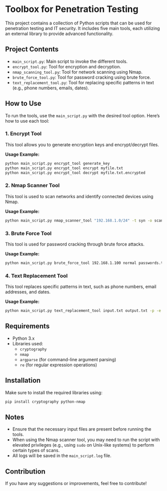 
# Toolbox for Penetration Testing

This project contains a collection of Python scripts that can be used for penetration testing and IT security. It includes five main tools, each utilizing an external library to provide advanced functionality.

## Project Contents

- `main_script.py`: Main script to invoke the different tools.
- `encrypt_tool.py`: Tool for encryption and decryption.
- `nmap_scanning_tool.py`: Tool for network scanning using Nmap.
- `brute_force_tool.py`: Tool for password cracking using brute force.
- `text_replacement_tool.py`: Tool for replacing specific patterns in text (e.g., phone numbers, emails, dates).

## How to Use

To run the tools, use the `main_script.py` with the desired tool option. Here’s how to use each tool:

### 1. Encrypt Tool

This tool allows you to generate encryption keys and encrypt/decrypt files.

**Usage Example:**

```bash
python main_script.py encrypt_tool generate_key
python main_script.py encrypt_tool encrypt myfile.txt
python main_script.py encrypt_tool decrypt myfile.txt.encrypted
```

### 2. Nmap Scanner Tool

This tool is used to scan networks and identify connected devices using Nmap.

**Usage Example:**

```bash
python main_script.py nmap_scanner_tool "192.168.1.0/24" -t syn -o scan_results.txt -T 4 -p 22,80
```

### 3. Brute Force Tool

This tool is used for password cracking through brute force attacks.

**Usage Example:**

```bash
python main_script.py brute_force_tool 192.168.1.100 normal passwords.txt -u admin
```

### 4. Text Replacement Tool

This tool replaces specific patterns in text, such as phone numbers, email addresses, and dates.

**Usage Example:**

```bash
python main_script.py text_replacement_tool input.txt output.txt -p -e -d
```

## Requirements

- Python 3.x
- Libraries used:
  - `cryptography`
  - `nmap`
  - `argparse` (for command-line argument parsing)
  - `re` (for regular expression operations)

## Installation

Make sure to install the required libraries using:

```bash
pip install cryptography python-nmap
```

## Notes

- Ensure that the necessary input files are present before running the tools.
- When using the Nmap scanner tool, you may need to run the script with elevated privileges (e.g., using `sudo` on Unix-like systems) to perform certain types of scans.
- All logs will be saved in the `main_script.log` file.

## Contribution

If you have any suggestions or improvements, feel free to contribute!
